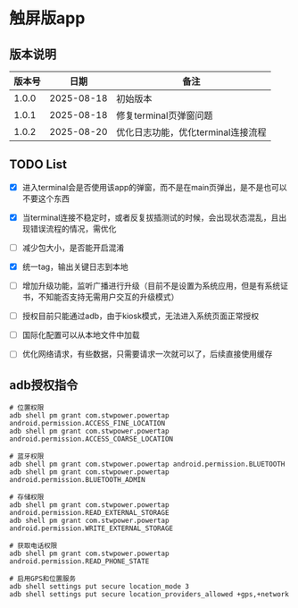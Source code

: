 # 触屏版app

## 版本说明

| 版本号   | 日期         | 备注                    |
|-------|------------|-----------------------|
| 1.0.0 | 2025-08-18 | 初始版本                  |
| 1.0.1 | 2025-08-18 | 修复terminal页弹窗问题       |
| 1.0.2 | 2025-08-20 | 优化日志功能，优化terminal连接流程 |


## TODO List

- [X] 进入terminal会是否使用该app的弹窗，而不是在main页弹出，是不是也可以不要这个东西
- [X] 当terminal连接不稳定时，或者反复拔插测试的时候，会出现状态混乱，且出现错误流程的情况，需优化
- [ ] 减少包大小，是否能开启混淆
- [X] 统一tag，输出关键日志到本地
- [ ] 增加升级功能，监听广播进行升级（目前不是设置为系统应用，但是有系统证书，不知能否支持无需用户交互的升级模式）
- [ ] 授权目前只能通过adb，由于kiosk模式，无法进入系统页面正常授权
- [ ] 国际化配置可以从本地文件中加载
- [ ] 优化网络请求，有些数据，只需要请求一次就可以了，后续直接使用缓存


## adb授权指令

```shell
# 位置权限
adb shell pm grant com.stwpower.powertap android.permission.ACCESS_FINE_LOCATION
adb shell pm grant com.stwpower.powertap android.permission.ACCESS_COARSE_LOCATION

# 蓝牙权限
adb shell pm grant com.stwpower.powertap android.permission.BLUETOOTH
adb shell pm grant com.stwpower.powertap android.permission.BLUETOOTH_ADMIN

# 存储权限
adb shell pm grant com.stwpower.powertap android.permission.READ_EXTERNAL_STORAGE
adb shell pm grant com.stwpower.powertap android.permission.WRITE_EXTERNAL_STORAGE

# 获取电话权限
adb shell pm grant com.stwpower.powertap android.permission.READ_PHONE_STATE

# 启用GPS和位置服务
adb shell settings put secure location_mode 3
adb shell settings put secure location_providers_allowed +gps,+network

```